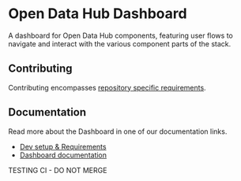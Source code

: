 [Dev setup & Requirements]: docs/dev-setup.md
[Dashboard documentation]: docs/README.md

# Open Data Hub Dashboard

A dashboard for Open Data Hub components, featuring user flows to navigate and interact with the various component parts of the stack.

## Contributing

Contributing encompasses [repository specific requirements](./CONTRIBUTING.md).

## Documentation

Read more about the Dashboard in one of our documentation links.

- [Dev setup & Requirements]
- [Dashboard documentation]

TESTING CI - DO NOT MERGE
